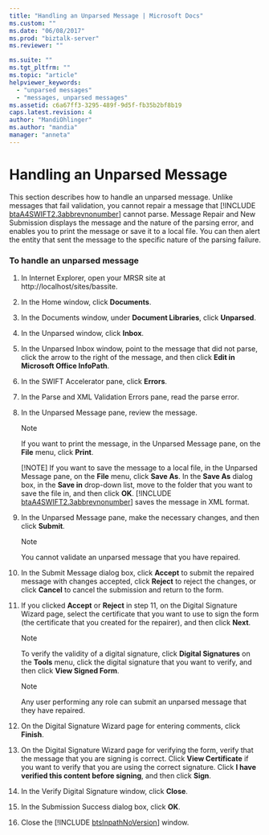 ```yaml
---
title: "Handling an Unparsed Message | Microsoft Docs"
ms.custom: ""
ms.date: "06/08/2017"
ms.prod: "biztalk-server"
ms.reviewer: ""

ms.suite: ""
ms.tgt_pltfrm: ""
ms.topic: "article"
helpviewer_keywords: 
  - "unparsed messages"
  - "messages, unparsed messages"
ms.assetid: c6a67ff3-3295-489f-9d5f-fb35b2bf8b19
caps.latest.revision: 4
author: "MandiOhlinger"
ms.author: "mandia"
manager: "anneta"
---
```

# Handling an Unparsed Message
This section describes how to handle an unparsed message. Unlike messages that fail validation, you cannot repair a message that [!INCLUDE [btaA4SWIFT2.3abbrevnonumber](../../includes/btaa4swift2-3abbrevnonumber-md.md)] cannot parse. Message Repair and New Submission displays the message and the nature of the parsing error, and enables you to print the message or save it to a local file. You can then alert the entity that sent the message to the specific nature of the parsing failure.  

### To handle an unparsed message  

1. In Internet Explorer, open your MRSR site at http://localhost/sites/bassite.  

2. In the Home window, click **Documents**.  

3. In the Documents window, under **Document Libraries**, click **Unparsed**.  

4. In the Unparsed window, click **Inbox**.  

5. In the Unparsed Inbox window, point to the message that did not parse, click the arrow to the right of the message, and then click **Edit in Microsoft Office InfoPath**.  

6. In the SWIFT Accelerator pane, click **Errors**.  

7. In the Parse and XML Validation Errors pane, read the parse error.  

8. In the Unparsed Message pane, review the message.  

   > [!NOTE]
   >  If you want to print the message, in the Unparsed Message pane, on the **File** menu, click **Print**.  
   > 
   > [!NOTE]
   >  If you want to save the message to a local file, in the Unparsed Message pane, on the <strong>File</strong> menu, click <strong>Save As</strong>. In the <strong>Save As</strong> dialog box, in the <strong>Save in</strong> drop-down list, move to the folder that you want to save the file in, and then click <strong>OK</strong>. [!INCLUDE [btaA4SWIFT2.3abbrevnonumber](../../includes/btaa4swift2-3abbrevnonumber-md.md)] saves the message in XML format.  

9. In the Unparsed Message pane, make the necessary changes, and then click **Submit**.  

    > [!NOTE]
    >  You cannot validate an unparsed message that you have repaired.  

10. In the Submit Message dialog box, click **Accept** to submit the repaired message with changes accepted, click **Reject** to reject the changes, or click **Cancel** to cancel the submission and return to the form.  

11. If you clicked **Accept** or **Reject** in step 11, on the Digital Signature Wizard page, select the certificate that you want to use to sign the form (the certificate that you created for the repairer), and then click **Next**.  

    > [!NOTE]
    >  To verify the validity of a digital signature, click **Digital Signatures** on the **Tools** menu, click the digital signature that you want to verify, and then click **View Signed Form**.  

    > [!NOTE]
    >  Any user performing any role can submit an unparsed message that they have repaired.  

12. On the Digital Signature Wizard page for entering comments, click **Finish**.  

13. On the Digital Signature Wizard page for verifying the form, verify that the message that you are signing is correct. Click **View Certificate** if you want to verify that you are using the correct signature. Click **I have verified this content before signing**, and then click **Sign**.  

14. In the Verify Digital Signature window, click **Close**.  

15. In the Submission Success dialog box, click **OK**.  

16. Close the [!INCLUDE [btsInpathNoVersion](../../includes/btsinpathnoversion-md.md)] window.
